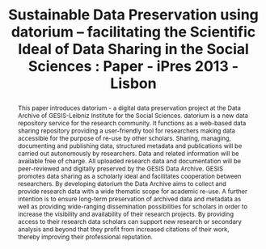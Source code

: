 ---
abstract: 'This paper introduces datorium - a digital data preservation project at
  the Data Archive of GESIS-Leibniz Institute for the Social Sciences. datorium is
  a new data repository service for the research community. It functions as a web-based
  data sharing repository providing a user-friendly tool for researchers making data
  accessible for the purpose of re-use by other scholars. Sharing, managing, documenting
  and publishing data, structured metadata and publications will be carried out autonomously
  by researchers. Data and related information will be available free of charge. All
  uploaded research data and documentation will be peer-reviewed and digitally preserved
  by the GESIS Data Archive.

  GESIS promotes data sharing as a scholarly ideal and facilitates cooperation between
  researchers. By developing datorium the Data Archive aims to collect and provide
  research data with a wide thematic scope for academic re-use. A further intention
  is to ensure long-term preservation of archived data and metadata as well as providing
  wide-ranging dissemination possibilities for scholars in order to increase the visibility
  and availability of their research projects. By providing access to their research
  data scholars can support new research or secondary analysis and beyond that they
  profit from increased citations of their work, thereby improving their professional
  reputation.'
creators:
- Linne, Monika
date: null
document_url: https://services.phaidra.univie.ac.at/api/object/o:378062/download
grand_parent: iPRES
institutions: []
keywords:
- datorium
- social science research data
- research data management
- data repository
- digital preservation
- data sharing
- data archiving
- lisbon
landing_page_url: https://phaidra.univie.ac.at/o:378062
language: eng
layout: publication
license: CC BY-SA 2.0 AT
notes_url: null
parent: iPRES 2013
presentation_url: null
size: 324045
source_name: iPRES
title: 'Sustainable Data Preservation using datorium – facilitating the Scientific
  Ideal of Data Sharing in the Social Sciences : Paper - iPres 2013 - Lisbon'
type: paper
year: 2013
---